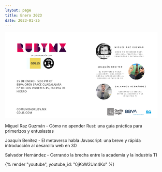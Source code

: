 ```yaml
---
layout: page
title: Enero 2023
date: 2023-01-25
---
```


![](/images/eventos/enero_2023/cuarto_anuncio.png)

Miguel Raz Guzmán - Cómo no apender Rust: una guía práctica para primerizos y entusiastas

Joaquín Benitez - El metaverso  habla Javascript: una breve y rápida introducción al desarollo web en 3D

Salvador Hernández - Cerrando la brecha entre la academia y la industria TI

{% render "youtube", youtube_id: "0jKoW2Um4Ko" %}
